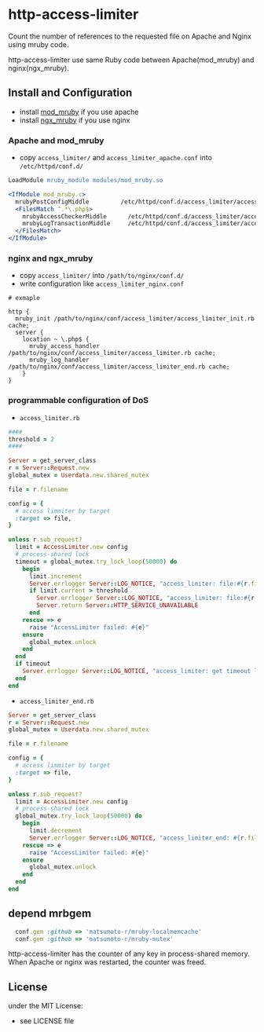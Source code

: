 # http-access-limiter

Count the number of references to the requested file on Apache and Nginx using mruby code.

http-access-limiter use same Ruby code between Apache(mod_mruby) and nginx(ngx_mruby).

## Install and Configuration
- install [mod_mruby](https://github.com/matsumoto-r/mod_mruby) if you use apache
- install [ngx_mruby](https://github.com/matsumoto-r/ngx_mruby) if you use nginx

### Apache and mod_mruby
- copy `access_limiter/` and `access_limiter_apache.conf` into `/etc/httpd/conf.d/`
```apache
LoadModule mruby_module modules/mod_mruby.so

<IfModule mod_mruby.c>
  mrubyPostConfigMiddle         /etc/httpd/conf.d/access_limiter/access_limiter_init.rb cache
  <FilesMatch ^.*\.php$>
    mrubyAccessCheckerMiddle      /etc/httpd/conf.d/access_limiter/access_limiter.rb cache
    mrubyLogTransactionMiddle     /etc/httpd/conf.d/access_limiter/access_limiter_end.rb cache
  </FilesMatch>
</IfModule>
```

### nginx and ngx_mruby
- copy `access_limiter/` into `/path/to/nginx/conf.d/`
- write configuration like `access_limiter_nginx.conf`
```nginx
# exmaple

http {
  mruby_init /path/to/nginx/conf/access_limiter/access_limiter_init.rb cache;
  server {
    location ~ \.php$ {
      mruby_access_handler /path/to/nginx/conf/access_limiter/access_limiter.rb cache;
      mruby_log_handler /path/to/nginx/conf/access_limiter/access_limiter_end.rb cache;
    }
}
```
### programmable configuration of DoS
- `access_limiter.rb`
```ruby
####
threshold = 2
####

Server = get_server_class
r = Server::Request.new
global_mutex = Userdata.new.shared_mutex

file = r.filename

config = {
  # access limmiter by target
  :target => file,
}

unless r.sub_request?
  limit = AccessLimiter.new config
  # process-shared lock
  timeout = global_mutex.try_lock_loop(50000) do
    begin
      limit.increment
      Server.errlogger Server::LOG_NOTICE, "access_limiter: file:#{r.filename} counter:#{limit.current}"
      if limit.current > threshold
        Server.errlogger Server::LOG_NOTICE, "access_limiter: file:#{r.filename} reached threshold: #{threshold}: return #{Server::HTTP_SERVICE_UNAVAILABLE}"
        Server.return Server::HTTP_SERVICE_UNAVAILABLE
      end
    rescue => e
      raise "AccessLimiter failed: #{e}"
    ensure
      global_mutex.unlock
    end
  end
  if timeout
    Server.errlogger Server::LOG_NOTICE, "access_limiter: get timeout lock, #{r.filename}"
  end
end
```

- `access_limiter_end.rb`

```ruby
Server = get_server_class
r = Server::Request.new
global_mutex = Userdata.new.shared_mutex

file = r.filename

config = {
  # access limmiter by target
  :target => file,
}

unless r.sub_request?
  limit = AccessLimiter.new config
  # process-shared lock
  global_mutex.try_lock_loop(50000) do
    begin
      limit.decrement
      Server.errlogger Server::LOG_NOTICE, "access_limiter_end: #{r.filename} #{limit.current}"
    rescue => e
      raise "AccessLimiter failed: #{e}"
    ensure
      global_mutex.unlock
    end
  end
end
```

## depend mrbgem
```ruby
  conf.gem :github => 'matsumoto-r/mruby-localmemcache'
  conf.gem :github => 'matsumoto-r/mruby-mutex'
```

http-access-limiter has the counter of any key in process-shared memory. When Apache or nginx was restarted, the counter was freed.

## License
under the MIT License:
- see LICENSE file


